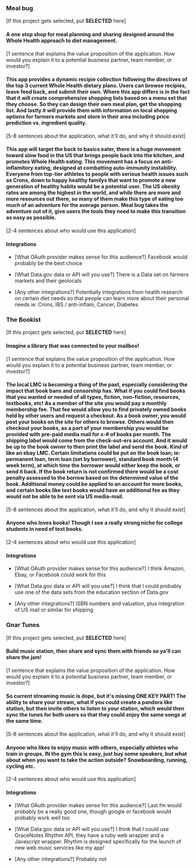 ### Meal bug

[If this project gets selected, put **SELECTED** here]

#### A one stop shop for meal planning and sharing designed around the Whole Health approach to diet management.

[1 sentence that explains the value proposition of the application. How would 
you explain it to a potential business partner, team member, or investor?]

#### This app provides a dynamic recipie collection following the directives of the top 3 current Whole Health dietary plans. Users can browse recipies, leave feed back, and submit their own. Where this app differs is in the fact that it will create comprehensive shopping lists based on a menu set that they choose. So they can design their own meal plan, get the shopping list. And lastly it will provide them with information on local shopping options for farmers markets and store in their area including price prediction vs. ingredient quality.

[5-8 sentences about the application, what it'll do, and why it should exist]

#### This app will target the back to basics eater, there is a huge movement toward slow food in the US that brings people back into the kitchen, and promotes Whole Health eating. This movement has a focus on anti-inflamitory eating, designed at combatting auto-immunity instability. Everyone from top-tier athletes to people with serious health issues such as Crons, down to happy healthy familys that want to promote a new generation of healthy habits would be a potential user. The US obesity rates are among the highest in the world, and while there are more and more resources out there, so many of them make this type of eating too much of an adventure for the average person. Meal bug takes the adventure out of it, give users the tools they need to make this transition as easy as possible.

[2-4 sentences about who would use this application]

#### Integrations

* [What OAuth provider makes sense for this audience?]
Facebook would probably be the best choice

* [What Data.gov data or API will you use?]
There is a Data set on farmers markets and their geolocals

* [Any other integrations?]
Potentially integrations from health research on certain diet needs so that people can learn more about their personal needs ie: Crons, IBS / anti-inflam, Cancer, Diabetes





### The Bookist

[If this project gets selected, put **SELECTED** here]

#### Imagine a library that was connected to your mailbox! 

[1 sentence that explains the value proposition of the application. How would 
you explain it to a potential business partner, team member, or investor?]

#### The local LMC is becoming a thing of the past, especially considering the impact that book bans and censorship has. What if you could find books that you wanted or needed of all types, fiction, non-fiction, resources, textbooks, etc! As a member of the site you would pay a monthly membership fee. That fee would allow you to find privately owned books held by other users and request a checkout. As a book owner, you would post your books on the site for others to browse. Others would then checkout your books, as a part of your membership you would be provided with pre-paid media mail for x-# of books per month. The shipping label would come from the check-out-ers account. And it would be up to the book owner to then print the label and send the book. Kind of like an ebay LMC. Certain limitations could be put on the book loan; ie: permanent loan, term loan (set by borrower), standard book month (4 week term), at which time the borrower would either keep the book, or send it back. If the book return is not confirmed there would be a cost penalty assessed to the borrow based on the determined value of the book. Additional money could be applied to an account for more books, and certain books like text books would have an additional fee as they would not be able to be sent via US media-mail.

[5-8 sentences about the application, what it'll do, and why it should exist]

#### Anyone who loves books! Though I see a really strong niche for college students in need of text books.

[2-4 sentences about who would use this application]

#### Integrations

* [What OAuth provider makes sense for this audience?]
I think Amazon, Ebay, or Facebook could work for this

* [What Data.gov data or API will you use?]
I think that I could probably use one of the data sets from the education section of Data.gov

* [Any other integrations?]
ISBN numbers and valuation, plus integration of US mail or similar for shipping





### Gnar Tunes

[If this project gets selected, put **SELECTED** here]

#### Build music station, then share and sync them with friends so ya'll can share the jam!

[1 sentence that explains the value proposition of the application. How would 
you explain it to a potential business partner, team member, or investor?]

#### So current streaming music is dope, but it's missing ONE KEY PART! The ability to share your stream, what if you could create a pandora like station, but then invite others to listen to your station, which would then sync the tunes for both users so that they could enjoy the same songs at the same time. 

[5-8 sentences about the application, what it'll do, and why it should exist]

#### Anyone who likes to enjoy music with others, especially athletes who train in groups. IN the gym this is easy, just buy some speakers, but what about when you want to take the action outside? Snowboarding, running, cycling etc. 

[2-4 sentences about who would use this application]

#### Integrations

* [What OAuth provider makes sense for this audience?]
Last.fm would probably be a really good one, though google or facebook would probably work well too

* [What Data.gov data or API will you use?]
I think that I could use GraceNotes Rhythm API, they have a ruby web wrapper and a Javascript wrapper. Rhythm is designed specifically for the launch of new web music services like my app!


* [Any other integrations?]
Probably not